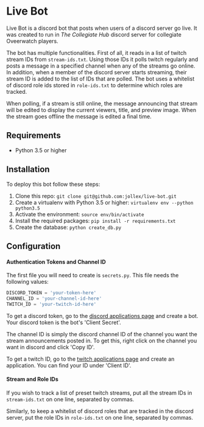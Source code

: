 # Live Bot
Live Bot is a discord bot that posts when users of a discord server go live. It was created to run in *The Collegiate Hub* discord server for collegiate Oveerwatch players.

The bot has multiple functionalities. First of all, it reads in a list of twitch stream IDs from `stream-ids.txt`. Using those IDs it polls twitch regularly and posts a message in a specified channel when any of the streams go online. In addition, when a member of the discord server starts streaming, their stream ID is added to the list of IDs that are polled. The bot uses a whitelist of discord role ids stored in `role-ids.txt` to determine which roles are tracked.

When polling, if a stream is still online, the message announcing that stream will be edited to display the current viewers, title, and preview image. When the stream goes offline the message is edited a final time.

## Requirements
* Python 3.5 or higher

## Installation
To deploy this bot follow these steps:
1. Clone this repo: `git clone git@github.com:jollex/live-bot.git`
2. Create a virtualenv with Python 3.5 or higher: `virtualenv env --python python3.5`
3. Activate the environment: `source env/bin/activate`
4. Install the required packages: `pip install -r requirements.txt`
5. Create the database: `python create_db.py`

## Configuration
#### Authentication Tokens and Channel ID
The first file you will need to create is `secrets.py`. This file needs the following values:
```python
DISCORD_TOKEN = 'your-token-here'
CHANNEL_ID = 'your-channel-id-here'
TWITCH_ID = 'your-twitch-id-here'
```

To get a discord token, go to the [discord applications page](https://discordapp.com/developers/applications/me) and create a bot. Your discord token is the bot's 'Client Secret'.

The channel ID is simply the discord channel ID of the channel you want the stream announcements posted in. To get this, right click on the channel you want in discord and click 'Copy ID'.

To get a twitch ID, go to the [twitch applications page](https://dev.twitch.tv/dashboard/apps) and create an application. You can find your ID under 'Client ID'.

#### Stream and Role IDs
If you wish to track a list of preset twitch streams, put all the stream IDs in `stream-ids.txt` on one line, separated by commas.

Similarly, to keep a whitelist of discord roles that are tracked in the discord server, put the role IDs in `role-ids.txt` on one line, separated by commas.
